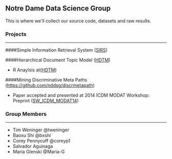 ## Notre Dame Data Science Group

This is where we'll collect our source code, datasets and raw results.

### Projects
----

####Simple Information Retrieval System ([SIRS](https://github.com/nddsg/SIRS))

####Hierarchical Document Topic Model ([HDTM](https://github.com/nddsg/HDTM/tree/kais/))
- R Anaylsis at([HDTM](https://github.com/nddsg/HDTM/tree/kais/analysis))

####Mining Discriminative Meta Paths (https://github.com/nddsg/discrmetapath)
- Paper accepted and presented at 2014 ICDM MODAT Workshop: Preprint ([SW_ICDM_MODAT14](http://www3.nd.edu/~tweninge/pubs/SW_ICDM_MODAT14.pdf))

### Group Members
----
* Tim Weninger @tweninger
* Baoxu Shi @bxshi
* Corey Pennycuff @coreyp1
* Salvador Aguinaga
* Maria Glenski @Maria-G